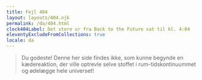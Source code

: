 ```yaml
---
title: Fejl 404
layout: layouts/404.njk
permalink: /da/404.html
clock404Label: Det store ur fra Back to the Future sat til kl. 4:04
eleventyExcludeFromCollections: true
locale: da
---
```


> Du godeste! Denne her side findes ikke, som kunne begynde en kædereaktion, der ville optrevle selve stoffet i rum-tidskontinuummet og ødelægge hele universet!
